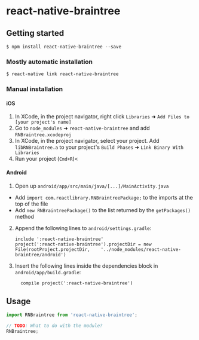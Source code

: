
# react-native-braintree

## Getting started

`$ npm install react-native-braintree --save`

### Mostly automatic installation

`$ react-native link react-native-braintree`

### Manual installation


#### iOS

1. In XCode, in the project navigator, right click `Libraries` ➜ `Add Files to [your project's name]`
2. Go to `node_modules` ➜ `react-native-braintree` and add `RNBraintree.xcodeproj`
3. In XCode, in the project navigator, select your project. Add `libRNBraintree.a` to your project's `Build Phases` ➜ `Link Binary With Libraries`
4. Run your project (`Cmd+R`)<

#### Android

1. Open up `android/app/src/main/java/[...]/MainActivity.java`
  - Add `import com.reactlibrary.RNBraintreePackage;` to the imports at the top of the file
  - Add `new RNBraintreePackage()` to the list returned by the `getPackages()` method
2. Append the following lines to `android/settings.gradle`:
  	```
  	include ':react-native-braintree'
  	project(':react-native-braintree').projectDir = new File(rootProject.projectDir, 	'../node_modules/react-native-braintree/android')
  	```
3. Insert the following lines inside the dependencies block in `android/app/build.gradle`:
  	```
      compile project(':react-native-braintree')
  	```

## Usage
```javascript
import RNBraintree from 'react-native-braintree';

// TODO: What to do with the module?
RNBraintree;
```
  
